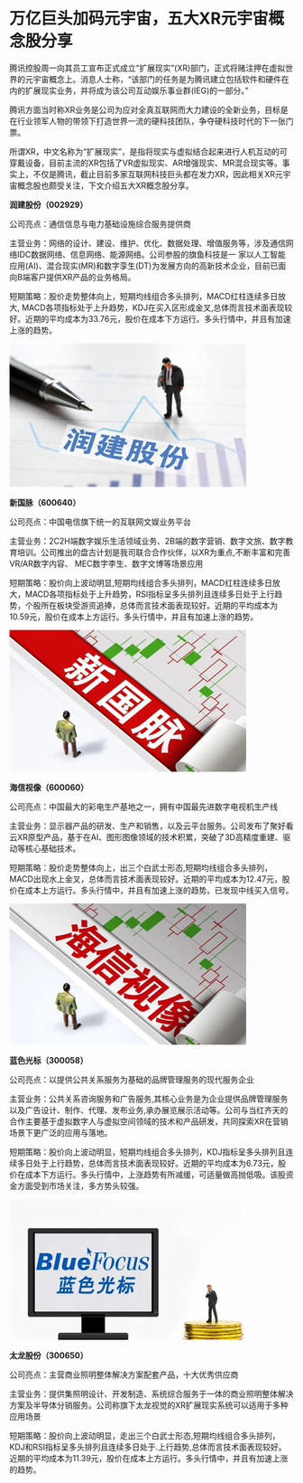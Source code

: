 # 万亿巨头加码元宇宙，五大XR元宇宙概念股分享


腾讯控股周一向其员工宣布正式成立“扩展现实”(XR)部门，正式将赌注押在虚拟世界的元宇宙概念上。消息人士称，“该部门的任务是为腾讯建立包括软件和硬件在内的扩展现实业务，并将成为该公司互动娱乐事业群(IEG)的一部分。”

腾讯方面当时称XR业务是公司为应对全真互联网而大力建设的全新业务，目标是在行业领军人物的带领下打造世界一流的硬科技团队，争夺硬科技时代的下一张门票。

所谓XR，中文名称为“扩展现实”，是指将现实与虚拟结合起来进行人机互动的可穿戴设备，目前主流的XR包括了VR虚拟现实、AR增强现实、MR混合现实等。事实上，不仅是腾讯，截止目前多家互联网科技巨头都在发力XR，因此相关XR元宇宙概念股也颇受关注，下文介绍五大XR概念股分享。

**润建股份（002929）**

公司亮点：通信信息与电力基础设施综合服务提供商

主营业务：网络的设计、建设、维护、优化、数据处理、增值服务等，涉及通信网络IDC数据网络、信息网络、能源网络。公司参股的旗鱼科技是一 家以人工智能应用(AI)、混合现实(MR)和数字孪生(DT)为发展方向的高新技术企业，目前已面向B端客户提供XR产品的业务格局。

短期策略：股价走势整体向上，短期均线组合多头排列，MACD红柱连续多日放大, MACD各项指标处于上升趋势，KDJ在买入区形成金叉,总体而言技术面表现较好。近期的平均成本为33.76元，股价在成本下方运行。多头行情中，并且有加速上涨的趋势。

![配图](20220707162955.png)

**新国脉（600640）**

公司亮点：中国电信旗下统一的互联网文娱业务平台

主营业务：2C2H端数字娱乐生活领域业务、2B端的数字营销、数字文旅、数字教育培训。公司推出的盘古计划是我司联合合作伙伴，以XR为重点,不断丰富和完善VR/AR数字内容、 MEC数字李生、数字文博等场景应用

短期策略：股价向上波动明显,短期均线组合多头排列，MACD红柱连续多日放大，MACD各项指标处于上升趋势，RSI指标呈多头排列且连续多日处于上行趋势，个股所在板块受游资追捧，总体而言技术面表现较好。近期的平均成本为10.59元，股价在成本上方运行。多头行情中，并且有加速上涨的趋势。

![配图](0220707163012.png)

**海信视像（600060）**

公司亮点：中国最大的彩电生产基地之一，拥有中国最先进数字电视机生产线

主营业务：显示器产品的研发、生产和销售，以及云平台服务。公司发布了聚好看云XR原型产品，基于在AI、图形图像领域的技术积累，突破了3D高精度重建、驱动等核心基础技术。

短期策略：股价走势整体向上，出三个白武士形态,短期均线组合多头排列，MACD出现水上金叉，总体而言技术面表现较好。近期的平均成本为12.47元，股价在成本上方运行。多头行情中，并且有加速上涨的趋势。已发现中线买入信号。

![配图](20220707163025.png)

**蓝色光标（300058）**

公司亮点：以提供公共关系服务为基础的品牌管理服务的现代服务企业

主营业务：公共关系咨询服务和广告服务,其核心业务是为企业提供品牌管理服务以及广告设计、制作、代理、发布业务,承办展览展示活动等。公司与当红齐天的合作主要基于虚拟数字人与虚拟空间领域的技术和产品研发，共同探索XR在营销场景下更广泛的应用与落地。

短期策略：股价向上波动明显，短期均线组合多头排列，KDJ指标呈多头排列且连续多日处于上行趋势，总体而言技术面表现较好。近期的平均成本为6.73元，股价在成本下方运行。多头行情中，上涨趋势有所减缓，可适量做高抛低吸。该股资金方面受到市场关注，多方势头较强。

![配图](20220707163040.png)

**太龙股份（300650）**

公司亮点：主营商业照明整体解决方案配套产品，十大优秀供应商

主营业务：提供集照明设计、开发制造、系统综合服务于一体的商业照明整体解决方案及半导体分销服务。公司称旗下太龙视觉的XR扩展现实系统可以适用于多种应用场景

短期策略：股价向上波动明显，走出三个白武士形态,短期均线组合多头排列，KDJ和RSI指标呈多头排列且连续多日处于.上行趋势,总体而言技术面表现较好。近期的平均成本为11.39元，股价在成本上方运行。多头行情中，并且有加速上涨的趋势。
